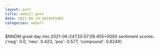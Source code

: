 ```yaml
--- 
layout: post 
title: webull post 
date: 2021-06-24 1624565465 
categories: webull 
--- 
```

$NNDM great day imo	2021-06-24T20:07:09.455+0000
sentiment scores: {'neg': 0.0, 'neu': 0.423, 'pos': 0.577, 'compound': 0.6249}